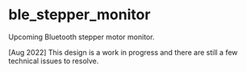 # ble_stepper_monitor

Upcoming Bluetooth stepper motor monitor.

[Aug 2022] This design is a work in progress and there are still a few technical issues to resolve.

